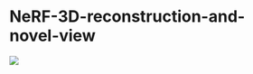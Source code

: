 # NeRF-3D-reconstruction-and-novel-view
![](https://github.com/Your_Repository_Name/Your_GIF_Name.gif)
